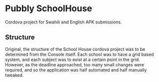 # Pubbly SchoolHouse

Cordova project for Swahili and English APK submissions.

## Structure

Original, the structure of the School House cordova project was to be determined from the Console itself. Each school was to have a grid based system, and each subject was to exist at a certain point in the grid. However, as the deadline approached, too many small changes were required, and so the application was half automated and half manually tweaked.
